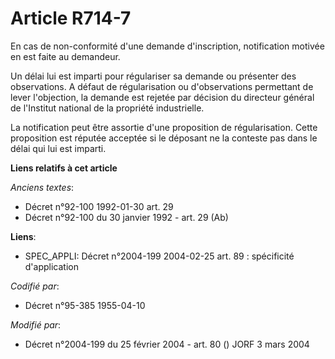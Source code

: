 # Article R714-7

En cas de non-conformité d'une demande d'inscription, notification motivée en est faite au demandeur.

Un délai lui est imparti pour régulariser sa demande ou présenter des observations. A défaut de régularisation ou
d'observations permettant de lever l'objection, la demande est rejetée par décision du directeur général de l'Institut
national de la propriété industrielle.

La notification peut être assortie d'une proposition de régularisation. Cette proposition est réputée acceptée si le déposant
ne la conteste pas dans le délai qui lui est imparti.

**Liens relatifs à cet article**

_Anciens textes_:

  - Décret n°92-100 1992-01-30 art. 29
  - Décret n°92-100 du 30 janvier 1992 - art. 29 (Ab)

**Liens**:

  - SPEC_APPLI: Décret n°2004-199 2004-02-25 art. 89 : spécificité d'application

_Codifié par_:

  - Décret n°95-385 1955-04-10

_Modifié par_:

  - Décret n°2004-199 du 25 février 2004 - art. 80 () JORF 3 mars 2004

